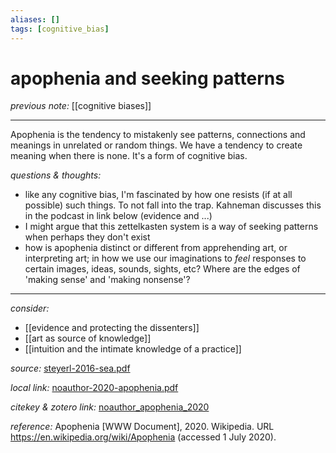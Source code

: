 ```yaml
---
aliases: []
tags: [cognitive_bias]
---
```


# apophenia and seeking patterns

_previous note:_ [[cognitive biases]]

---

Apophenia is the tendency to mistakenly see patterns, connections and meanings in unrelated or random things. We have a tendency to create meaning when there is none. It's a form of cognitive bias.

_questions & thoughts:_

- like any cognitive bias, I'm fascinated by how one resists (if at all possible) such things. To not fall into the trap. Kahneman discusses this in the podcast in link below (evidence and ...)
- I might argue that this zettelkasten system is a way of seeking patterns when perhaps they don't exist
- how is apophenia distinct or different from apprehending art, or interpreting art; in how we use our imaginations to _feel_ responses to certain images, ideas, sounds, sights, etc? Where are the edges of 'making sense' and 'making nonsense'? 

--- 

_consider:_

- [[evidence and protecting the dissenters]]
- [[art as source of knowledge]]
- [[intuition and the intimate knowledge of a practice]]


_source:_ [steyerl-2016-sea.pdf](hook://file/lrrzwKcEs?p=RHJvcGJveC9iaWJsaW9ncmFwaHkgcGRmcw==&n=steyerl-2016-sea.pdf)

_local link:_ [noauthor-2020-apophenia.pdf](hook://file/lrrl99ozK?p=RHJvcGJveC9iaWJsaW9ncmFwaHkgcGRmcw==&n=noauthor-2020-apophenia.pdf)

_citekey & zotero link:_ [noauthor_apophenia_2020](zotero://select/items/1_AHGWQA42)

_reference:_ Apophenia [WWW Document], 2020. Wikipedia. URL <https://en.wikipedia.org/wiki/Apophenia> (accessed 1 July 2020).


